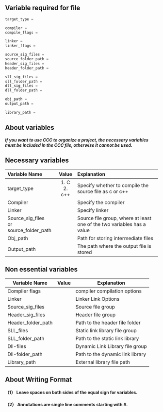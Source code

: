 ## Variable required for file
```c
target_type =

compiler =
compile_flags = 

linker = 
linker_flags =

source_sig_files = 
source_folder_path =
header_sig_files = 
header_folder_path =

sll_sig_files = 
sll_folder_path = 
dll_sig_files = 
dll_folder_path =

obj_path =
output_path =

library_path =
```

## About variables
##### If you want to use CCC to organize a project, the necessary variables must be included in the CCC file, otherwise it cannot be used.

## Necessary variables
|Variable Name | Value | Explanation|
|:-|:-:|:-|
|target_type|1.  C<br>2. c++| Specify whether to compile the source file as c or c++|
|Compiler | | Specify the compiler|
|Linker | | Specify linker|
|Source_sig_files<br>or source_folder_path | | Source file group, where at least one of the two variables has a value|
|Obj_path | | Path for storing intermediate files|
|Output_path | | The path where the output file is stored|

## Non essential variables
|Variable Name | Value | Explanation|
|-|-|-|
|Compiler flags | | compiler compilation options|
|Linker | | Linker Link Options|
|Source_sig_files | | Source file group|
|Header_sig_files | | Header file group|
|Header_folder_path | | Path to the header file folder|
|SLL_files | | Static link library file group|
|SLL_folder_path | | Path to the static link library|
|Dll-files | | Dynamic Link Library file group|
|Dll-folder_path | | Path to the dynamic link library|
|Library_path | | External library file path|


## About Writing Format
#### （1） Leave spaces on both sides of the equal sign for variables.
#### （2） Annotations are single line comments starting with #.

